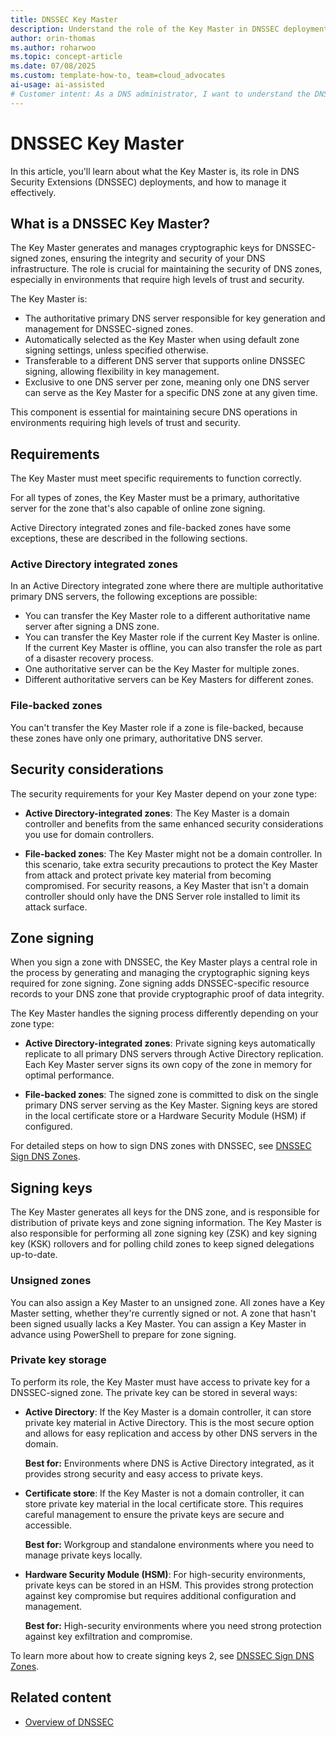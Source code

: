 ```yaml
---
title: DNSSEC Key Master
description: Understand the role of the Key Master in DNSSEC deployments, including key management, server requirements, and transfer scenarios.
author: orin-thomas
ms.author: roharwoo
ms.topic: concept-article
ms.date: 07/08/2025
ms.custom: template-how-to, team=cloud_advocates
ai-usage: ai-assisted
# Customer intent: As a DNS administrator, I want to understand the DNSSEC Key Master component so that I can implement DNSSEC.
---
```


# DNSSEC Key Master

In this article, you'll learn about what the Key Master is, its role in DNS Security Extensions (DNSSEC) deployments, and how to manage it effectively.

## What is a DNSSEC Key Master?

The Key Master generates and manages cryptographic keys for DNSSEC-signed zones, ensuring the integrity and security of your DNS infrastructure. The role is crucial for maintaining the security of DNS zones, especially in environments that require high levels of trust and security.

The Key Master is:

- The authoritative primary DNS server responsible for key generation and management for DNSSEC-signed zones.
- Automatically selected as the Key Master when using default zone signing settings, unless specified otherwise.
- Transferable to a different DNS server that supports online DNSSEC signing, allowing flexibility in key management.
- Exclusive to one DNS server per zone, meaning only one DNS server can serve as the Key Master for a specific DNS zone at any given time.

This component is essential for maintaining secure DNS operations in environments requiring high levels of trust and security.

## Requirements

The Key Master must meet specific requirements to function correctly.

For all types of zones, the Key Master must be a primary, authoritative server for the zone that's also capable of online zone signing.

Active Directory integrated zones and file-backed zones have some exceptions, these are described in the following sections.

### Active Directory integrated zones

In an Active Directory integrated zone where there are multiple authoritative primary DNS servers, the following exceptions are possible:

- You can transfer the Key Master role to a different authoritative name server after signing a DNS zone.
- You can transfer the Key Master role if the current Key Master is online. If the current Key Master is offline, you can also transfer the role as part of a disaster recovery process.
- One authoritative server can be the Key Master for multiple zones.
- Different authoritative servers can be Key Masters for different zones.

### File-backed zones

You can't transfer the Key Master role if a zone is file-backed, because these zones have only one primary, authoritative DNS server.

## Security considerations

The security requirements for your Key Master depend on your zone type:

- **Active Directory-integrated zones**: The Key Master is a domain controller and benefits from the same enhanced security considerations you use for domain controllers.

- **File-backed zones**: The Key Master might not be a domain controller. In this scenario, take extra security precautions to protect the Key Master from attack and protect private key material from becoming compromised. For security reasons, a Key Master that isn't a domain controller should only have the DNS Server role installed to limit its attack surface.

## Zone signing

When you sign a zone with DNSSEC, the Key Master plays a central role in the process by generating and managing the cryptographic signing keys required for zone signing. Zone signing adds DNSSEC-specific resource records to your DNS zone that provide cryptographic proof of data integrity.

The Key Master handles the signing process differently depending on your zone type:

- **Active Directory-integrated zones**: Private signing keys automatically replicate to all primary DNS servers through Active Directory replication. Each Key Master server signs its own copy of the zone in memory for optimal performance.

- **File-backed zones**: The signed zone is committed to disk on the single primary DNS server serving as the Key Master. Signing keys are stored in the local certificate store or a Hardware Security Module (HSM) if configured.

For detailed steps on how to sign DNS zones with DNSSEC, see [DNSSEC Sign DNS Zones](dnssec-sign-zone.md).

## Signing keys

The Key Master generates all keys for the DNS zone, and is responsible for distribution of private keys and zone signing information. The Key Master is also responsible for performing all zone signing key (ZSK) and key signing key (KSK) rollovers and for polling child zones to keep signed delegations up-to-date.

### Unsigned zones

You can also assign a Key Master to an unsigned zone. All zones have a Key Master setting, whether they're currently signed or not. A zone that hasn't been signed usually lacks a Key Master. You can assign a Key Master in advance using PowerShell to prepare for zone signing.

### Private key storage

To perform its role, the Key Master must have access to private key for a DNSSEC-signed zone. The private key can be stored in several ways:

- **Active Directory**: If the Key Master is a domain controller, it can store private key material in Active Directory. This is the most secure option and allows for easy replication and access by other DNS servers in the domain.

  **Best for:** Environments where DNS is Active Directory integrated, as it provides strong security and easy access to private keys.

- **Certificate store**: If the Key Master is not a domain controller, it can store private key material in the local certificate store. This requires careful management to ensure the private keys are secure and accessible.

  **Best for:** Workgroup and standalone environments where you need to manage private keys locally.

- **Hardware Security Module (HSM)**: For high-security environments, private keys can be stored in an HSM. This provides strong protection against key compromise but requires additional configuration and management.

  **Best for:** High-security environments where you need strong protection against key exfiltration and compromise.

To learn more about how to create signing keys 2, see [DNSSEC Sign DNS Zones](dnssec-sign-zone.md).

## Related content

- [Overview of DNSSEC](dnssec-overview.md)
